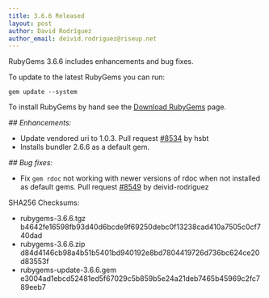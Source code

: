 ```yaml
---
title: 3.6.6 Released
layout: post
author: David Rodríguez
author_email: deivid.rodriguez@riseup.net
---
```


RubyGems 3.6.6 includes enhancements and bug fixes.

To update to the latest RubyGems you can run:

    gem update --system

To install RubyGems by hand see the [Download RubyGems][download] page.


_## Enhancements:_

* Update vendored uri to 1.0.3. Pull request
  [#8534](https://github.com/rubygems/rubygems/pull/8534) by hsbt
* Installs bundler 2.6.6 as a default gem.

_## Bug fixes:_

* Fix `gem rdoc` not working with newer versions of rdoc when not
  installed as default gems. Pull request
  [#8549](https://github.com/rubygems/rubygems/pull/8549) by
  deivid-rodriguez


SHA256 Checksums:

* rubygems-3.6.6.tgz  
  b4642fe16598fb93d40d6bcde9f69250debc0f13238cad410a7505c0cf740dad
* rubygems-3.6.6.zip  
  d84d4146cb98a4b51b5401bd940192e8bd7804419726d736bc624ce20d83553f
* rubygems-update-3.6.6.gem  
  e3004ad1ebcd52481ed5f67029c5b859b5e24a21deb7465b45969c2fc789eeb7


[download]: https://rubygems.org/pages/download

